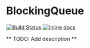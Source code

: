 BlockingQueue
=============

[![Build Status](https://semaphoreci.com/api/v1/projects/019de5e9-689e-4c1c-b5ba-3242e44ab483/455080/badge.svg)](https://semaphoreci.com/joekain/blockingqueue) [![Inline docs](http://inch-ci.org/github/joekain/BlockingQueue.svg?branch=master)](http://inch-ci.org/github/joekain/BlockingQueue)

** TODO: Add description **
